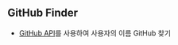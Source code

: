 ## GitHub Finder 

- [GitHub API](https://docs.github.com/ko/enterprise-server@3.7/rest)를 사용하여 사용자의 이름 GitHub 찾기

